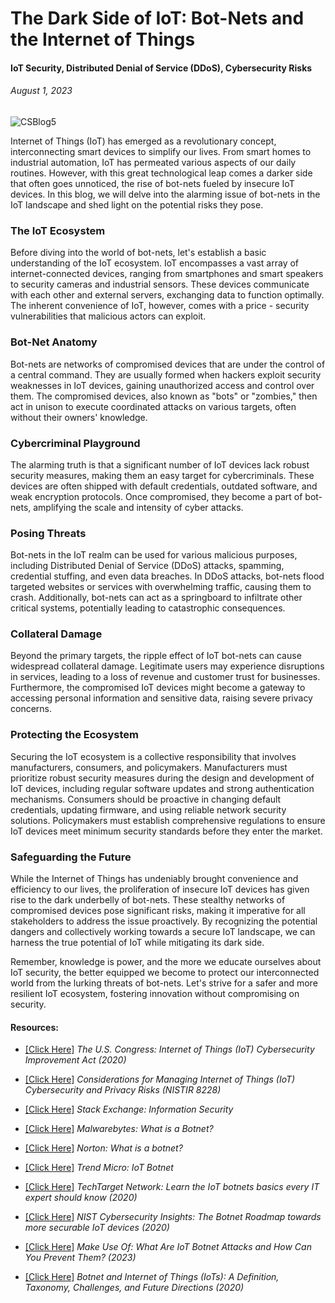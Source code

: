 # The Dark Side of IoT: Bot-Nets and the Internet of Things
#### IoT Security, Distributed Denial of Service (DDoS), Cybersecurity Risks
###### *August 1, 2023*

![CSBlog5](https://github.com/CJanecka/My-Blog/assets/131223318/6e70e97d-7653-46e0-b488-14da7e30eafb)

Internet of Things (IoT) has emerged as a revolutionary concept, interconnecting smart devices to simplify our lives. From smart homes to industrial automation, IoT has permeated various aspects of our daily routines. 
However, with this great technological leap comes a darker side that often goes unnoticed, the rise of bot-nets fueled by insecure IoT devices. In this blog, we will delve into the alarming issue of bot-nets in the 
IoT landscape and shed light on the potential risks they pose.

### The IoT Ecosystem

Before diving into the world of bot-nets, let's establish a basic understanding of the IoT ecosystem. IoT encompasses a vast array of internet-connected devices, ranging from smartphones and smart speakers to security cameras and industrial sensors. These devices communicate with each other and external servers, exchanging data to function optimally. The inherent convenience of IoT, however, comes with a price - security vulnerabilities that malicious actors can exploit.

### Bot-Net Anatomy

Bot-nets are networks of compromised devices that are under the control of a central command. They are usually formed when hackers exploit security weaknesses in IoT devices, gaining unauthorized access and control over them. The compromised devices, also known as "bots" or "zombies," then act in unison to execute coordinated attacks on various targets, often without their owners' knowledge.

### Cybercriminal Playground

The alarming truth is that a significant number of IoT devices lack robust security measures, making them an easy target for cybercriminals. These devices are often shipped with default credentials, outdated software, and weak encryption protocols. Once compromised, they become a part of bot-nets, amplifying the scale and intensity of cyber attacks.

### Posing Threats

Bot-nets in the IoT realm can be used for various malicious purposes, including Distributed Denial of Service (DDoS) attacks, spamming, credential stuffing, and even data breaches. In DDoS attacks, bot-nets flood targeted websites or services with overwhelming traffic, causing them to crash. Additionally, bot-nets can act as a springboard to infiltrate other critical systems, potentially leading to catastrophic consequences.

### Collateral Damage

Beyond the primary targets, the ripple effect of IoT bot-nets can cause widespread collateral damage. Legitimate users may experience disruptions in services, leading to a loss of revenue and customer trust for businesses. Furthermore, the compromised IoT devices might become a gateway to accessing personal information and sensitive data, raising severe privacy concerns.

### Protecting the Ecosystem

Securing the IoT ecosystem is a collective responsibility that involves manufacturers, consumers, and policymakers. Manufacturers must prioritize robust security measures during the design and development of IoT devices, including regular software updates and strong authentication mechanisms. Consumers should be proactive in changing default credentials, updating firmware, and using reliable network security solutions. Policymakers must establish comprehensive regulations to ensure IoT devices meet minimum security standards before they enter the market.

### Safeguarding the Future

While the Internet of Things has undeniably brought convenience and efficiency to our lives, the proliferation of insecure IoT devices has given rise to the dark underbelly of bot-nets. These stealthy networks of compromised devices pose significant risks, making it imperative for all stakeholders to address the issue proactively. By recognizing the potential dangers and collectively working towards a secure IoT landscape, we can harness the true potential of IoT while mitigating its dark side.

Remember, knowledge is power, and the more we educate ourselves about IoT security, the better equipped we become to protect our interconnected world from the lurking threats of bot-nets. Let's strive for a safer and more resilient IoT ecosystem, fostering innovation without compromising on security.

#### Resources:

- [[Click Here]](https://www.congress.gov/bill/116th-congress/senate-bill/734) *The U.S. Congress: Internet of Things (IoT) Cybersecurity Improvement Act (2020)*

- [[Click Here]](https://nvlpubs.nist.gov/nistpubs/ir/2019/NIST.IR.8228.pdf) *Considerations for Managing Internet of Things (IoT) Cybersecurity and Privacy Risks (NISTIR 8228)*

- [[Click Here]](https://security.stackexchange.com/questions/tagged/iot) *Stack Exchange: Information Security*

- [[Click Here]](https://www.malwarebytes.com/botnet) *Malwarebytes: What is a Botnet?*

- [[Click Here]](https://us.norton.com/blog/malware/what-is-a-botnet) *Norton: What is a botnet?*

- [[Click Here]](https://www.trendmicro.com/vinfo/us/security/definition/iot-botnet#:~:text=An%20IoT%20botnet%20is%20a%20network%20of%20devices,have%20fallen%20into%20the%20control%20of%20malicious%20actors.) *Trend Micro: IoT Botnet*

- [[Click Here]](https://www.techtarget.com/iotagenda/feature/Learn-the-IoT-botnets-basics-every-IT-expert-should-know) *TechTarget Network: Learn the IoT botnets basics every IT expert should know (2020)*

- [[Click Here]](https://www.nist.gov/blogs/cybersecurity-insights/more-just-milestone-botnet-roadmap-towards-more-securable-iot-devices) *NIST Cybersecurity Insights: The Botnet Roadmap towards more securable IoT devices (2020)*

- [[Click Here]](https://www.makeuseof.com/what-are-iot-botnet-attacks/) *Make Use Of: What Are IoT Botnet Attacks and How Can You Prevent Them? (2023)*

- [[Click Here]](https://www.researchgate.net/publication/338301264_Botnet_and_Internet_of_Things_IoTs_A_Definition_Taxonomy_Challenges_and_Future_Directions) *Botnet and Internet of Things (IoTs): A Definition, Taxonomy, Challenges, and Future Directions (2020)*
